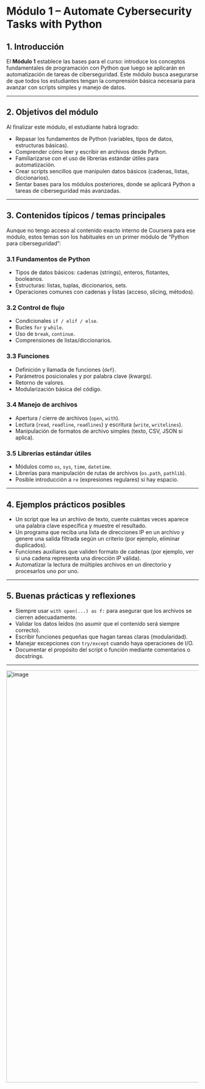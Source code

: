 # Módulo 1 – Automate Cybersecurity Tasks with Python

## 1. Introducción

El **Módulo 1** establece las bases para el curso: introduce los conceptos fundamentales de programación con Python que luego se aplicarán en automatización de tareas de ciberseguridad. Este módulo busca asegurarse de que todos los estudiantes tengan la comprensión básica necesaria para avanzar con scripts simples y manejo de datos.

---

## 2. Objetivos del módulo

Al finalizar este módulo, el estudiante habrá logrado:

- Repasar los fundamentos de Python (variables, tipos de datos, estructuras básicas).  
- Comprender cómo leer y escribir en archivos desde Python.  
- Familiarizarse con el uso de librerías estándar útiles para automatización.  
- Crear scripts sencillos que manipulen datos básicos (cadenas, listas, diccionarios).  
- Sentar bases para los módulos posteriores, donde se aplicará Python a tareas de ciberseguridad más avanzadas.

---

## 3. Contenidos típicos / temas principales

Aunque no tengo acceso al contenido exacto interno de Coursera para ese módulo, estos temas son los habituales en un primer módulo de “Python para ciberseguridad”:

### 3.1 Fundamentos de Python

- Tipos de datos básicos: cadenas (strings), enteros, flotantes, booleanos.  
- Estructuras: listas, tuplas, diccionarios, sets.  
- Operaciones comunes con cadenas y listas (acceso, slicing, métodos).  

### 3.2 Control de flujo

- Condicionales `if / elif / else`.  
- Bucles `for` y `while`.  
- Uso de `break`, `continue`.  
- Comprensiones de listas/diccionarios.

### 3.3 Funciones

- Definición y llamada de funciones (`def`).  
- Parámetros posicionales y por palabra clave (kwargs).  
- Retorno de valores.  
- Modularización básica del código.

### 3.4 Manejo de archivos

- Apertura / cierre de archivos (`open`, `with`).  
- Lectura (`read`, `readline`, `readlines`) y escritura (`write`, `writelines`).  
- Manipulación de formatos de archivo simples (texto, CSV, JSON si aplica).

### 3.5 Librerías estándar útiles

- Módulos como `os`, `sys`, `time`, `datetime`.  
- Librerías para manipulación de rutas de archivos (`os.path`, `pathlib`).  
- Posible introducción a `re` (expresiones regulares) si hay espacio.

---

## 4. Ejemplos prácticos posibles

- Un script que lea un archivo de texto, cuente cuántas veces aparece una palabra clave específica y muestre el resultado.  
- Un programa que reciba una lista de direcciones IP en un archivo y genere una salida filtrada según un criterio (por ejemplo, eliminar duplicados).  
- Funciones auxiliares que validen formato de cadenas (por ejemplo, ver si una cadena representa una dirección IP válida).  
- Automatizar la lectura de múltiples archivos en un directorio y procesarlos uno por uno.

---

## 5. Buenas prácticas y reflexiones

- Siempre usar `with open(...) as f:` para asegurar que los archivos se cierren adecuadamente.  
- Validar los datos leídos (no asumir que el contenido será siempre correcto).  
- Escribir funciones pequeñas que hagan tareas claras (modularidad).  
- Manejar excepciones con `try/except` cuando haya operaciones de I/O.  
- Documentar el propósito del script o función mediante comentarios o docstrings.

---

<img width="1920" height="1080" alt="image" src="https://github.com/user-attachments/assets/6fb3d8b6-60a1-46ac-beea-7b4595325033" />

